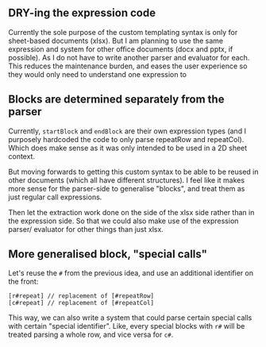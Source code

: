 ## DRY-ing the expression code

Currently the sole purpose of the custom templating syntax is only for
sheet-based documents (xlsx). But I am planning to use the same expression and
system for other office documents (docx and pptx, if possible). As I do not
have to write another parser and evaluator for each. This reduces the
maintenance burden, and eases the user experience so they would only need to
understand one expression to 

## Blocks are determined separately from the parser

Currently, `startBlock` and `endBlock` are their own expression types (and I
purposely hardcoded the code to only parse repeatRow and repeatCol). Which
does make sense as it was only intended to be used in a 2D sheet context.

But moving forwards to getting this custom syntax to be able to be reused in
other documents (which all have different structures). I feel like it makes
more sense for the parser-side to generalise "blocks", and treat them as just
regular call expressions.

Then let the extraction work done on the side of the xlsx side rather than in
the expression side. So that we could also make use of the expression parser/
evaluator for other things than just xlsx.

## More generalised block, "special calls"

Let's reuse the `#` from the previous idea, and use an additional identifier on
the front:

```
[r#repeat] // replacement of [#repeatRow]
[c#repeat] // replacement of [#repeatCol]
```

This way, we can also write a system that could parse certain special calls
with certain "special identifier". Like, every special blocks with `r#` will be
treated parsing a whole row, and vice versa for `c#`.
